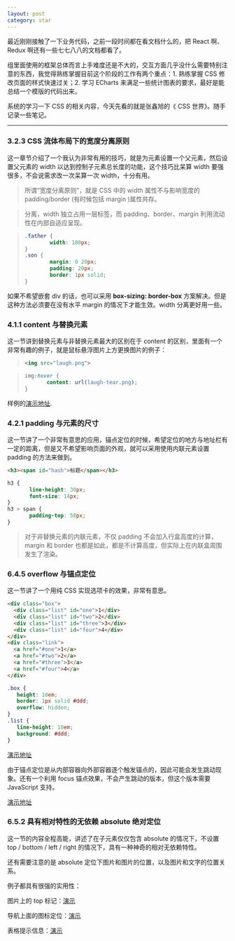 ```yaml
---
layout: post
category: star
---
```


最近刚刚接触了一下业务代码，之前一段时间都在看文档什么的，把 React 啊、Redux 啊还有一些七七八八的文档都看了。

组里面使用的框架总体而言上手难度还是不大的，交互方面几乎没什么需要特别注意的东西，我觉得熟练掌握目前这个阶段的工作有两个重点：1. 熟练掌握 CSS 修改页面的样式快速过关；2. 学习 ECharts 来满足一些统计图表的要求，最好是能总结一个模版的代码出来。

系统的学习一下 CSS 的相关内容，今天先看的就是张鑫旭的《 CSS 世界》。随手记录一些笔记。

---

### 3.2.3 CSS 流体布局下的宽度分离原则

这一章节介绍了一个我认为非常有用的技巧，就是为元素设置一个父元素，然后设置父元素的 width 以达到控制子元素总长度的功能，这个技巧比呆算 width 要强很多，不会说需求改一次呆算一次 width，十分有用。

> 所谓“宽度分离原则”，就是 CSS 中的 width 属性不与影响宽度的 padding/border (有时候包括 margin )属性共存。

> 分离，width 独立占用一层标签，而 padding、border、margin 利用流动性在内部自适应呈现。

> ```css
> .father {
>         width: 180px;
> }
> .son {
>         margin: 0 20px;
>         padding: 20px;
>         border: 1px solid;
> }
> ```

如果不希望嵌套 div 的话，也可以采用 **box-sizing: border-box** 方案解决。但是这种方法必须要在没有水平 margin 的情况下才能生效。width 分离更好用一些。

### 4.1.1 content 与替换元素

这一节讲到替换元素与非替换元素最大的区别在于 content 的区别，里面有一个非常有趣的例子，就是鼠标悬浮图片上方更换图片的例子：

> ```html
> <img src="laugh.png">
> ```

> ```css
> img:hover {
>        content: url(laugh-tear.png);
> }
> ```

样例的[演示地址](http://demo.cssworld.cn/4/1-4.php ).

### 4.2.1 padding 与元素的尺寸

这一节讲了一个非常有意思的应用，锚点定位的时候，希望定位的地方与地址栏有一定的距离，但是又不希望影响页面的外观，就可以采用使用内联元素设置 padding 的方法来做到。

```html
<h3><span id="hash">标题</span></h3>
```

```css
h3 {
       line-height: 30px;
       font-size: 14px;
}
h3 > span {
       padding-top: 58px;
}
```

> 对于非替换元素的内联元素，不仅 padding 不会加入行盒高度的计算，margin 和 border 也都是如此，都是不计算高度，但实际上在内联盒周围发生了渲染。

### 6.4.5 overflow 与锚点定位

这一节讲了一个用纯 CSS 实现选项卡的效果，非常有意思。

```html
<div class="box">
  <div class="list" id="one">1</div>
  <div class="list" id="two">2</div>
  <div class="list" id="three">3</div>
  <div class="list" id="four">4</div>
</div>
<div class="link">
  <a href="#one">1</a>
  <a href="#two">2</a>
  <a href="#three">3</a>
  <a href="#four">4</a>
</div>
```

```css
.box {
   height: 10em;
   border: 1px solid #ddd;
   overflow: hidden;
}
.list {
   line-height: 10em;
   background: #ddd;
}
```

[演示地址](https://demo.cssworld.cn/6/4-3.php)

由于锚点定位是从内部容器向外部容器逐个触发锚点的，因此可能会发生跳动现象。还有一个利用 focus 锚点效果，不会产生跳动的版本，但这个版本需要 JavaScript 支持。

[演示地址](https://demo.cssworld.cn/6/4-3.php)

### 6.5.2 具有相对特性的无依赖 absolute 绝对定位

这一节的内容全程高能，讲述了在子元素仅仅包含 absolute 的情况下，不设置 top / bottom / left / right 的情况下，具有一种神奇的相对无依赖特性。

还有需要注意的是 absolute 定位下图片和图片的位置，以及图片和文字的位置关系。

例子都具有很强的实用性：

图片上的 top 标记：[演示](https://demo.cssworld.cn/6/5-4.php)

导航上面的图标定位：[演示](https://demo.cssworld.cn/6/5-5.php)

表格提示信息：[演示](https://demo.cssworld.cn/6/5-6.php)

